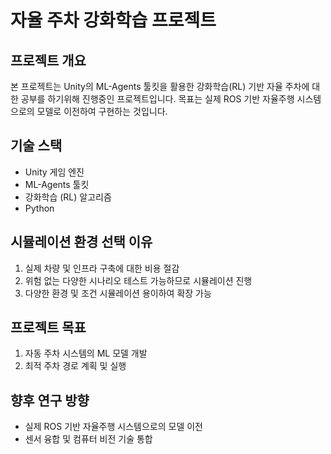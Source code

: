 # 자율 주차 강화학습 프로젝트

## 프로젝트 개요
본 프로젝트는 Unity의 ML-Agents 툴킷을 활용한 강화학습(RL) 기반 자율 주차에 대한 공부를 하기위해 진행중인 프로젝트입니다. 목표는 실제 ROS 기반 자율주행 시스템으로의 모델로 이전하여 구현하는 것입니다.

## 기술 스택
- Unity 게임 엔진
- ML-Agents 툴킷
- 강화학습 (RL) 알고리즘
- Python

## 시뮬레이션 환경 선택 이유
1. 실제 차량 및 인프라 구축에 대한 비용 절감
2. 위험 없는 다양한 시나리오 테스트 가능하므로 시뮬레이션 진행
3. 다양한 환경 및 조건 시뮬레이션 용이하여 확장 가능

## 프로젝트 목표
1. 자동 주차 시스템의 ML 모델 개발
2. 최적 주차 경로 계획 및 실행

## 향후 연구 방향
- 실제 ROS 기반 자율주행 시스템으로의 모델 이전
- 센서 융합 및 컴퓨터 비전 기술 통합


